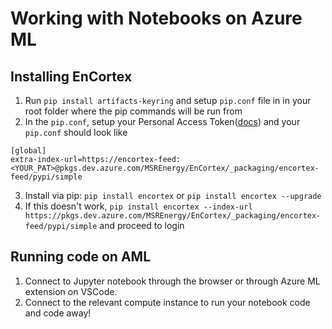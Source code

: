 # Working with Notebooks on Azure ML

## Installing EnCortex

1. Run `pip install artifacts-keyring` and setup `pip.conf` file in in your root folder where the pip commands will be run from
2. In the `pip.conf`, setup your Personal Access Token([docs](https://docs.microsoft.com/en-us/azure/devops/organizations/accounts/use-personal-access-tokens-to-authenticate?view=azure-devops&tabs=Linux#create-a-pat)) and your `pip.conf` should look like
```
[global]
extra-index-url=https://encortex-feed:<YOUR_PAT>@pkgs.dev.azure.com/MSREnergy/EnCortex/_packaging/encortex-feed/pypi/simple
```

3. Install via pip: `pip install encortex` or `pip install encortex --upgrade`
4. If this doesn't work, `pip install encortex --index-url https://pkgs.dev.azure.com/MSREnergy/EnCortex/_packaging/encortex-feed/pypi/simple` and proceed to login

## Running code on AML

1. Connect to Jupyter notebook through the browser or through Azure ML extension on VSCode.
2. Connect to the relevant compute instance to run your notebook code and code away!